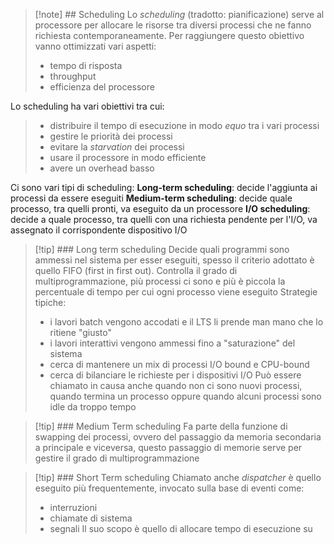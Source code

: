 >[!note]  ## Scheduling
>Lo *scheduling* (tradotto: pianificazione) serve al processore per allocare le risorse tra diversi processi che ne fanno richiesta contemporaneamente. Per raggiungere questo obiettivo vanno ottimizzati vari aspetti:
>- tempo di risposta
>- throughput
>- efficienza del processore
>
Lo scheduling ha vari obiettivi tra cui: 
>- distribuire il tempo di esecuzione in modo *equo* tra i vari processi
>- gestire le priorità dei processi
>- evitare la *starvation* dei processi
>- usare il processore in modo efficiente
>- avere un overhead basso

Ci sono vari tipi di scheduling:
**Long-term scheduling**: decide l'aggiunta ai processi da essere eseguiti
**Medium-term scheduling**: decide quale processo, tra quelli pronti, va eseguito da un processore
**I/O scheduling**: decide a quale processo, tra quelli con una richiesta pendente per l'I/O, va assegnato il corrispondente dispositivo I/O


>[!tip] ### Long term scheduling
>Decide quali programmi sono ammessi nel sistema per esser eseguiti, spesso il criterio adottato è quello FIFO (first in first out). Controlla il grado di multiprogrammazione, più processi ci sono e più è piccola la percentuale di tempo per cui ogni processo viene eseguito
>Strategie tipiche:
>- i lavori batch vengono accodati e il LTS li prende man mano che lo ritiene "giusto"
>- i lavori interattivi vengono ammessi fino a "saturazione" del sistema
>- cerca di mantenere un mix di processi I/O bound e CPU-bound
>- cerca di bilanciare le richieste per i dispositivi I/O
>Può essere chiamato in causa anche quando non ci sono nuovi processi, quando termina un processo oppure quando alcuni processi sono idle da troppo tempo

>[!tip] ### Medium Term scheduling
>Fa parte della funzione di swapping dei processi, ovvero del passaggio da memoria secondaria a principale e viceversa, questo passaggio di memorie serve per gestire il grado di multiprogrammazione

>[!tip] ### Short Term scheduling
>Chiamato anche *dispatcher* è quello eseguito più frequentemente, invocato sulla base di eventi come:
>- interruzioni
>- chiamate di sistema
>- segnali
>Il suo scopo è quello di allocare tempo di esecuzione su